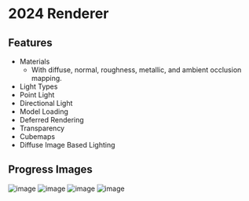 # 2024 Renderer
## Features
* Materials
  * With diffuse, normal, roughness, metallic, and ambient occlusion mapping.
* Light Types
* Point Light
* Directional Light
* Model Loading
* Deferred Rendering
* Transparency
* Cubemaps
* Diffuse Image Based Lighting

## Progress Images
![image](https://github.com/ToastyNoodles/Renderer2/assets/123197456/57637f2b-a724-4d9a-86f0-e5c789d11d12)
![image](https://github.com/ToastyNoodles/Renderer2/assets/123197456/1bd69c91-c9a4-4352-8193-f273afa466e4)
![image](https://github.com/ToastyNoodles/Renderer2/assets/123197456/e792077f-5d8d-4780-aea2-77d0d5a3c12c)
![image](https://github.com/ToastyNoodles/Renderer2/assets/123197456/eae316c9-1748-41ed-b784-6a28fa9cc976)
